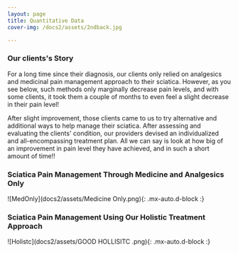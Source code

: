 ```yaml
---
layout: page
title: Quantitative Data
cover-img: /docs2/assets/2ndback.jpg

---
```

### Our clients's Story 
For a long time since their diagnosis, our clients only relied on analgesics and medicinal pain management approach to their sciatica. However, as you see below, such methods only marginally decrease pain levels, and with some clients, it took them a couple of months to even feel a slight decrease in their pain level!

After slight improvement, those clients came to us to try alternative and additional ways to help manage their sciatica. After assessing and evaluating the clients' condition, our providers devised an individualized and all-encompassing treatment plan. All we can say is look at how big of an improvement in pain level they have achieved, and in such a short amount of time!! 

### Sciatica Pain Management Through Medicine and Analgesics Only
![MedOnly](docs2/assets/Medicine Only.png){: .mx-auto.d-block :}

### Sciatica Pain Management Using Our Holistic Treatment Approach 
![Holistc](docs2/assets/GOOD HOLLISITC .png){: .mx-auto.d-block :}
